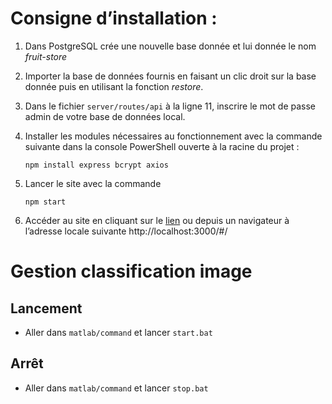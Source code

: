 # Consigne d’installation :	
1.	Dans PostgreSQL crée une nouvelle base donnée et lui donnée le nom *fruit-store*

2.	Importer la base de données fournis en faisant un clic droit sur la base donnée puis en utilisant la fonction *restore*.

3.	Dans le fichier `server/routes/api` à la ligne 11, inscrire le mot de passe admin de votre base de données local.

4.	Installer les modules nécessaires au fonctionnement avec la commande suivante dans la console PowerShell ouverte à la racine du projet :
     ```
    npm install express bcrypt axios
    ```

5.	Lancer le site avec la commande   
    ```
    npm start
    ```

6.	Accéder au site en cliquant sur le [lien](http://localhost:3000/#/) ou depuis un navigateur à l’adresse locale suivante http://localhost:3000/#/


# Gestion classification image

## Lancement
- Aller dans `matlab/command` et lancer `start.bat`

## Arrêt
- Aller dans `matlab/command` et lancer `stop.bat`